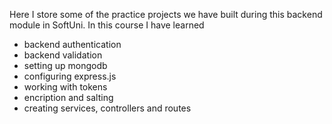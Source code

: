 Here I store some of the practice projects we have built during this backend module in SoftUni.
In this course I have learned 

- backend authentication
- backend validation
- setting up mongodb
- configuring express.js
- working with tokens
- encription and salting
- creating services, controllers and routes
